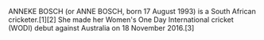 ANNEKE BOSCH (or ANNE BOSCH, born 17 August 1993) is a South African cricketer.[1][2] She made her Women's One Day International cricket (WODI) debut against Australia on 18 November 2016.[3]
